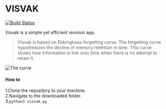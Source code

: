 # VISVAK


[![Build Status](https://travis-ci.org/joemccann/dillinger.svg?branch=master)](https://travis-ci.org/joemccann/dillinger)

Visvak is a simple yet efficient revision app.


> Visvak is based on Ebbinghaus forgetting curve.
> The forgetting curve hypothesizes the decline of memory retention in time. This curve shows how information is lost over time when there is no attempt to retain it.

![The curve](https://www.researchgate.net/profile/Bo_Ae_Chun/publication/324816198/figure/fig1/AS:620205050982405@1524879815703/Ebbinghaus-forgetting-curve-and-review-cycle.png)

#### How to
1.Clone the repository to your machine.<br/>
2.Navigate to the downloaded folder.<br/>
3.`python3 visvak.py`<br/>



